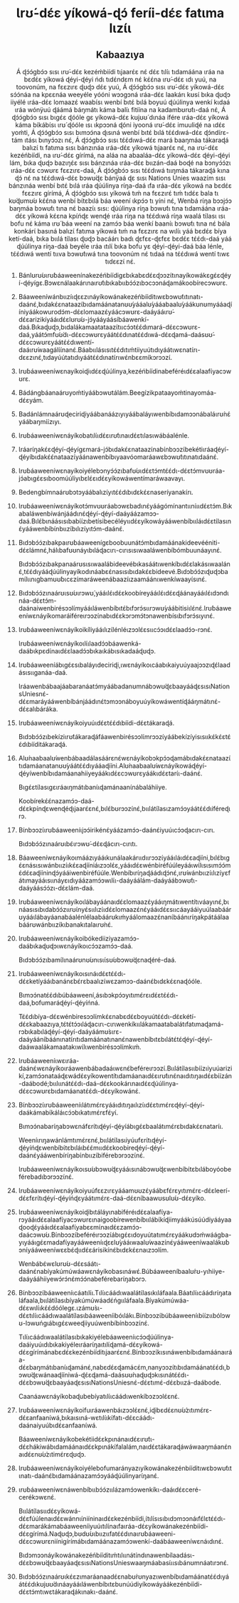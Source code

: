 <h1 align='center'>Ɩrʊ́-dɛ́ɛ yíkowá-ɖɔ́ feríi-dɛ́ɛ fatɩma lɩzɩ́ɩ</h1>
<h2 align='center'>Kabaazɩya</h2>
<p align='center'>Á ɖɔ́ɔ́gbɔ́ɔ sɩsɩ ɩrʊ́-dɛ́ɛ kezéḿbiídi tɩjaarɛ́ɛ nɛ́ dɛ́ɛ tɩlɩ́ɩ tɩdamáána ɩráa na bɛdɛ́ɛ yíkowá ɖéyi-ɖéyi ńdɩ tɩdɛ́ndɛm nɛ́ kɛ́ɛ́na ɩrʊ́-dɛ́ɛ ɩdɩ yuú, na toovonúm, na fɛɛzɩrɛ ɖʊɖɔ dɛ́ɛ yuú,
Á ɖɔ́ɔ́gbɔ́ɔ sɩsɩ ɩrʊ́-dɛ́ɛ yíkowá-dɛ́ɛ sɔ́ɔ́náa na kpɛɛnáa weeyéle yóóni wɔɔgɔná ɩráa-dɛ́ɛ laakárɩ kʊsɩ́ bɩka ɖʊɖɔ iiyélé ɩráa-dɛ́ɛ lomaazɛ́ waabɩ́sɩ wenbí bɩtɛ́ bɩlá boyuú ɖúúlinya wenkí kɩdaá ɩráa wónÿuú ɖáámá báŋmátɩ káma balɩ́ɩ fitíína na kadambʊrʊ́tɩ-daá nɛ́,
Á ɖɔ́ɔ́gbɔ́ɔ sɩsɩ bɩgɛ́ɛ ɖóóle gɛ yíkowá-dɛ́ɛ kʊjʊʊ́ dɩnáa ifére ɩráa-dɛ́ɛ yíkowá káma bɩ́kábɩ́sɩ ɩrʊ́ ɖóóle ɩsɩ ɩkpɔɔná ɖóni iyooná ɩrʊ́-dɛ́ɛ imuuliɖé na ɩdɛ́ɛ yoḿti,
Á ɖɔ́ɔ́gbɔ́ɔ sɩsɩ bɩmɔɔ́na ɖɩsɩná wenbí bɩtɛ́ bɩlá tɛ́ɛ́dɩwá-dɛ́ɛ ɖɔ́ndɩ́rɛ-tám ɩtásɩ bɩnyɔ́ɔzɩ nɛ́,
Á ɖɔ́ɔ́gbɔ́ɔ sɩsɩ tɛ́ɛ́dɩwá-dɛ́ɛ mará baaŋmáa tákaraɖá balɩzɩ́ tɩ fatɩma sɩsɩ bánzɩnáa ɩráa-dɛ́ɛ yíkowá tɩjaarɛ́ɛ nɛ́, na ɩrʊ́-dɛ́ɛ kezéńbíídi, na ɩrʊ́-dɛ́ɛ gírímá, na aláa na abaaláa-dɛ́ɛ yíkowá-dɛ́ɛ ɖéyi-ɖéyi lám, bɩka ɖʊɖɔ bazɩŋɛ́ɛ sɩsɩ bánzɩnáa ɩráa-dɛ́ɛ bɩɩzán-daá boɖé na bɔnyɔ́ɔ́zɩ ɩráa-dɛ́ɛ cɔwʊrɛ fɛɛzɩrɛ-daá,
Á ɖɔ́ɔ́gbɔ́ɔ sɩsɩ tɛ́ɛ́dɩwá tɩɩŋmáa tákaraɖá kɩna ɖɔ́ nɛ́ na tɛ́ɛ́dɩwá-dɛ́ɛ bɔwʊ́ɖɛ bánÿaá ɖɛ sɩsɩ Nations Unies waazɩ́m sɩsɩ bánzɩnáa wenbí bɩtɛ́ bɩlá ɩráa ɖúúlinya rɩ́ŋa-daá ɩfa ɩráa-dɛ́ɛ yíkowá na bɛdɛ́ɛ fɛɛzɩrɛ gírímá,
Á ɖɔ́ɔ́gbɔ́ɔ sɩsɩ yíkowá tɩḿ na fɛɛzɩrɛ́ tɩḿ tɩdɛ́ɛ bala tɩ kʊ́ɖʊmʊ́ʊ kɛ́ɛ́na wenbí bɩ́tɛbɩlá báa weení ɩkpɔ́ɔ tɩ yíni nɛ́,
Wenbá rɩ́ŋa bɔɔjɔ́ɔ baŋmáa bɔwʊ́tɩ tɩna nɛ́
baazɩ́ɩ sɩsɩ: ɖúúlinya rɩ́ŋa bɔwʊ́tɩ tɩna tɩdamáána ɩráa-dɛ́ɛ yíkowá kɛ́ɛna kpɩ́ńɖɛ wenɖé ɩráa rɩ́ŋa na tɛ́ɛ́dɩwá rɩ́ŋa waalá tɩ́lasɩ ɩsɩ bofu nɛ́ káma ɩrʊ́ báa weení na zamɔ́ɔ báa wenkí baanɩ́ɩ bɔwʊ́tɩ tɩna nɛ́ bála konkárɩ́ basɩná balɩzɩ́ fatɩma yíkowá tɩḿ na fɛɛzɩrɛ na wɩlɩ́ɩ yáá bɛdɛ́ɛ bíya ketí-daá, bɩka bɩɩlá tɩ́lasɩ ɖʊɖɔ bacáárɩ badɩ ɖɛfɛɛ-ɖɛfɛɛ bɛdɛ́ɛ tɛ́ɛ́dɩ-daá yáá ɖúúlinya ríŋa-daá beyéle ɩráa ɩtɩlɩ́ bɩka bofu yɛ ɖéyi-ɖéyi-daá báa lénle, tɛ́ɛ́dɩwá wentí tɩɩva bɔwʊ́tɩwá tɩna toovonúm nɛ́ tɩdaá na tɛ́ɛ́dɩwá wentí tɩwɛ tɩdɛɛzɩ́ nɛ́.</p>
<ol>
  <li>
    <p>Bánlʊrʊ́ʊɩrʊ́báaweenínakezéńbíídigɛbɩkabɛdɛ́ɛɖɔɔzɩ́tɩnayíkowákɛgɛ́ɛɖéyí-ɖéyígɛ.Bɔwɛnálaakárɩnaɩrʊ́tɩbɩkabɩɩbɔ́ɔ́zɩbɔcɔɔnáɖamákoobírecɔwʊrɛ.</p>
  </li>
  <li>
    <p>Báaweeníwánbɩɩzíɩɖɛɛzɩnáyíkowánakezéńbííditɩwɛbɔwʊ́tɩtɩnatɩ-daánɛ́,bɩdakɛ́ɛnataazɩ́bɩdamáánatanʊʊ́yááalʊ́yááabaalʊ́yáákʊnʊmyááaɖííniyáákowurodɔ́m-dɛ́ɛlomaazɛ́yáácɔwʊrɛ-daáyááɩrʊ́-dɛ́ɛarizikíyááɩdɛ́ɛlʊrʊ́ʊ-jɔ́yááyáásíbáawenkí-daá.Bɩkaɖʊɖɔ,bɩdalákamaatataazɩ́tɩɩcɔ́ɔtɛ́ɛ́dɩmará-dɛ́ɛcɔwʊrɛ-daá,yáátɔ́mfʊ́ʊ́dɩ-dɛ́ɛcɔwʊrɛyáátɛ́ɛ́dɩnatɛ́ɛ́dɩwá-dɛ́ɛɖamá-daásʊʊ́-dɛ́ɛcɔwʊrɛyáátɛ́ɛ́dɩwentí-daáɩrʊ́waagálɩ́ɩ́nanɛ́.Báabɩɩlásɩsɩtɛ́ɛ́dɩtɩḿtiiyuútɩdɩyáátɩwɛnatɩ́rɩ-dɛɛzɩnɛ́,tɩdayúútatɩdɩyáátɛ́ɛ́dɩnatɩ́rɩwɛ́nbɛɛmɩ́kɔrɔɔzɩ́.</p>
  </li>
  <li>
    <p>Ɩrʊ́báaweeníwɛnayíkoiɖiɩdɛ́ɛɖúúlinya,kezéńbíídinabeféréɩdɛ́ɛalaafɩ́yacɔwʊrɛ.</p>
  </li>
  <li>
    <p>Bádángbáanaárʊyoḿtiyáábɔwʊtálám.Beegízikpataayoḿtinayomáa-dɛ́ɛyám.</p>
  </li>
  <li>
    <p>Badánlámnaárʊɖeciriɖiyáábanáázɩyɩyáábaláyɩwenbíbɩdamɔɔnábaláɩrʊ́nɛ́yáábaŋmɩ́ɩ́zɩyɩ.</p>
  </li>
  <li>
    <p>Ɩrʊ́báaweeníwɛnáyíkobatɩlɩ́ɩdɛ́ɛɩrʊ́tɩnaɩdɛ́ɛtɩlasɩwábáalénle.</p>
  </li>
  <li>
    <p>Ɩráarɩ́ŋakɛ́ɛɖéyí-ɖéyígɛmará-jɔ́bɩdakɛ́ɛnataazɩ́nabɩ́nbɔɔzɩ́bekétiɩráaɖéyí-ɖéyíbɩdakɛ́ɛ́nataazɩ́yáánawenbíbɩyaavóomaráawɛbɔwʊ́tɩtɩnatɩdaánɛ́.</p>
  </li>
  <li>
    <p>Ɩrʊ́báaweeníwɛnayíkoiyélebɔnyɔ́ɔ́zɩbafʊ́ʊɩdɛ́ɛtɔ́mtɛ́ɛ́dɩ-dɛ́ɛtɔ́mvʊʊráa-jɔ́abɩgɛ́ɛsɩboomúúliyɩbɛlɛ́ɛɩdɛ́ɛyíkowáwentímaráwaavayɩ.</p>
  </li>
  <li>
    <p>Bedengbímnaárʊbɔtɔyáábalɩzɩ́yɩtɛ́ɛ́dɩbɩdɛkɛ́ɛnaseríyanakɩ́rɩ.</p>
  </li>
  <li>
    <p>Ɩrʊ́báaweeníwɛnáyíkotɔ́mvʊʊráabɔwɛbadɩnɛ́yáágómínantɩɩnɩ́ɩɩdɛ́ɛtɔ́m.Bɩkabaláwenbíwánjáádɩnɛ́ɖéyí-ɖéyí-daáyáázamɔɔ-daá.Bɩlɛ́bɩnáásɩsɩbabɩ́ɩ́zɩbetísibecéléyɩɩdɛ́ɛyíkowáyááwenbíbɩɩláɩdɛ́ɛtɩ́lasɩnɛ́yááwenbíbɩ́nbɩɩzɩ́bɩlɩzɩ́yɩtɔ́m-daánɛ́.</p>
  </li>
  <li>
    <p>Bɩdɔbɔ́ɔ́zɩbakpaɩrʊ́báaweenígɛboobuunátɔ́mbɩdamáánakideevééniti-dɛ́ɛlámnɛ́,hálɩbafʊʊnáyɩbɩláɖacɩrɩ-cɩrɩsɩsɩwaaláwenbíbómbuunáayɩnɛ́.</p>
    <p>Bɩdɔbɔ́ɔ́zɩbakpanaárʊsɩsɩwaalábideevébɩkasáátɩwenkíbɩdɛ́ɛlakásɩwaalánɛ́,tɛ́ɛ́dɩyááɖúúlinyayíkodɩnáabɛɛ́nasɩsɩbɩdakɛ́ɛbideevé.Bɩdɔbɔ́ɔ́zɩɖʊɖɔbamɩ́lɩɩnɩgbamʊʊ́bɩcɛzɩ́maráweenábaazɩ́ɩzaamáánɩwenkíwaayɩ́sɩnɛ́.</p>
  </li>
  <li>
    <p>Bɩdɔbɔ́ɔ́zɩnaárʊɩsʊ́ʊɩrɔwʊ́,yááɩlɛ́ɩdɛ́ɛkoobíreyááɩlɛ́ɩdɛ́ɛɖáánayááɩlɛ́ɩdɔndɩnáa-dɛ́ɛtɔ́m-daánaiwenbirésɔɔlɩ́myááɩláwenbíbɩtɛ́bɩfɔrɔ́sɩɩrɔwʊ́yáábitisiɩlɛ́nɛ́.Ɩrʊ́báaweeníwɛnáyíkomaráiféreɩrɔɔzɩ́nabɩdɛ́ɛkɔrɔmɔ́tɔnawenbísɩbɩfɔrɔ́sɩyɩnɛ́.</p>
  </li>
  <li>
    <p>Ɩrʊ́báaweeníwɛnáyíkoikíliyááɩlɩzɩ́lénléɩzɔɔlɛ́ɛsɩɩcɔ́ɔɩdɛ́ɛlaadɔ́ɔ-rɔnɛ́.</p>
    <p>Ɩrʊ́báaweeníwɛnáyíkoɩlɩ́ɩlaadɔ́ɔbáawenká-daábɩkpɛdɩ́naɩdɛ́ɛlaadɔ́ɔbɩkaɩkábɩsɩkadaáɖʊɖɔ.</p>
  </li>
  <li>
    <p>Ɩrʊ́báaweeníábɩgɛ́ɛsɩbaláyɩdeciriɖi,ɩwɛnáyíkoɩcáabɩkaiyuúyaajɔɔzɩɖɛ́laadásɩsɩɩganáa-daá.</p>
    <p>Ɩráawenbábaajáabaranáatɔ́myáábadanʊmnábɔwʊ́ɖɛbaayááɖɛsɩsɩNationsUniesnɛ́-dɛ́ɛmaráyááwenbíbánjáádɩnɛ́tɔmɔɔnáboyuúyíkowáwentíɖááŋmátɩnɛ́-dɛ́ɛalɩbáráka.</p>
  </li>
  <li>
    <p>Ɩrʊ́báaweeníwɛnáyíkoiyuúɩdɛ́ɛtɛ́ɛ́dɩbíídi-dɛ́ɛtákaraɖá.</p>
    <p>Bɩdɔbɔ́ɔ́zɩbekíziɩrʊ́tákaraɖáfáawenbirésɔɔlɩ́mrɔɔzɩ́yáábekízíyisɩsɩɩkɛ́kɛ́ɛtɛ́ɛ́dɩbííditákaraɖá.</p>
  </li>
  <li>
    <p>Alʊ́naabaalʊ́wenbábaadálasáárɛnɛ́wɛnáyíkobɔkpɔ́ɔɖamábɩdakɛ́ɛnataazɩ́tɩdamáanatanʊʊ́yáátɛ́ɛ́dɩyááaɖííni.Alʊ́naabaalʊ́wɛnáyíkowáɖéyí-ɖéyíwenbíbɩdamáanahiiyeyáákɩdɛ́ɛcɔwʊrɛyáákɩdɛ́ɛtarɩ́ɩ-daánɛ́.</p>
    <p>Bɩgɛ́ɛtɩ́lasɩgɛɩráaɩŋmátɩbanɩ́ɩɖamánaanɩ́nábaláhiiye.</p>
    <p>Koobírekɛ́ɛ́nazamɔ́ɔ-daá-dɛ́ɛkpɩ́nɖɛwenɖéɖɩjaarɛ́ɛnɛ́,bɩlɛ́bʊrɔɔzɩ́nɛ́,bɩɩlátɩ́lasɩzamɔ́ɔyáátɛ́ɛ́dɩiféreɖɩrɔ.</p>
  </li>
  <li>
    <p>Bɩ́nbɔɔzɩ́ɩrʊ́báaweeníɩjɔɔ́irikénɛ́yáázamɔ́ɔ-daánɛ́iyuúɩcɔ́ɔɖacɩrɩ-cɩrɩ.</p>
    <p>Bɩdɔbɔ́ɔ́zɩnaárʊɩbɛ́ɩrɔwʊ́-dɛ́ɛɖácɩrɩ-cɩrɩtɩ.</p>
  </li>
  <li>
    <p>Báaweeníwɛnáyíkoɩmáázɩyááɩkunálaakárɩɩdɩɩrɔɔzɩ́yááɩláɩdɛ́ɛaɖííni,bɩlɛ́bɩgɛ́ɛnásɩsɩwánbɩɩzɩ́ɩkɛ́ɛaɖííniáɩzɔɔlɛ́ɛ,yááɩdɛ́ɛwénbiréfúúleyááɩwɩ́lɩsɩsɩmɔ́ɔ́mɛ́dɛ́ɛaɖííninɖɔ́yááiwenbiréfúúle.Wenbíbɩrɩ́ŋaɖáádɩɖɔ́nɛ́,ɩrʊ́wánbɩɩzɩ́ɩlɩzɩ́yɛfátɩmayááɩsɩɩnáyɛɩdɩyáázamɔ́ɔwɩlɩ́ɩ-daáyáálám-daáyáábɔwʊ́tɩ-daáyáásɔ́ɔ́zɩ-dɛ́ɛlám-daá.</p>
  </li>
  <li>
    <p>Ɩrʊ́báaweeníwɛnáyíkoɩlábayáánaɩdɛ́ɛlomaazɛ́yááɩŋmátɩwentítɩváayɩnɛ́,bɩnáasɩsɩbɩdabɔ́ɔ́zɩɩrʊ́ɩnyɛ́sɩɩlɩzɩ́ɩdɛ́ɛlomaazɛ́nɛ́yááɩdɛ́ɛsɩɩcáayááiyuúlaabáárʊyááɩlábayáanabáalénlélaabáárʊkɩḿyáálomaazɛ́nanɩ́báánɩrɩ́ŋakpátáálaabáárʊwánbɩɩzɩ́kɩbanakɩtalaɩrʊ́nɛ́.</p>
  </li>
  <li>
    <p>Ɩrʊ́báaweeníwɛnáyíkoibókediiziyazamɔ́ɔ-daábɩkaɖʊɖɔɩwɛnáyíkoɩcɔ́ɔzamɔ́ɔ-daá.</p>
    <p>Bɩdɔbɔ́ɔ́zɩbamɩ́lɩnaárʊnʊ́ʊnɩsɩɩ́sʊ́ʊbɔwʊ́ɖɛnaɖéré-daá.</p>
  </li>
  <li>
    <p>Ɩrʊ́báaweeníwɛnáyíkoɩsɩnáɩdɛ́ɛtɛ́ɛ́dɩ-dɛ́ɛketíyááɩbanánɛbɛ́rɛbaalɩzɩ́wɛzamɔɔ-daánɛ́bɩdɛkɛ́ɛnaɖóóle.</p>
    <p>Bɩmɔɔ́natɛ́ɛ́dɩbúbáaweení,ásɩbɔkpɔ́ɔyɩtɩmɛ́rɛɩdɛ́ɛtɛ́ɛ́dɩ-daá,bofumaráɖéyí-ɖéyíńná.</p>
    <p>Tɛ́ɛ́dɩbíya-dɛ́ɛwénbiresɔɔlɩ́mkɛ́ɛnabɛdɛ́ɛboyuútɛ́ɛ́dɩ-dɛ́ɛkétí-dɛ́ɛkabaazɩya,tɛ́tɛ́tɔ́ɔɩláɖacɩrɩ-cɩrɩwenkíkɩɩlákamaatabalátɩfatɩmaɖamá-rɔbɩkabɩláɖéyí-ɖéyí-daáyáámʊ́sɩrɛ-daáyáánɩ́báánɩnatɩ́rɩtɩdamáánatɩnanɛ́nawenbíbɩtɛbɩlátɛ́tɛ́ɖéyí-ɖéyí-daáwaalákamaatakɩwɩ́lɩwenbirésɔɔlɩ́mkɩḿ.</p>
  </li>
  <li>
    <p>Ɩrʊ́báaweeníɩwɛɩráa-daánɛ́wɛnáyíkoɩráawenbábadaáɩwɛnɛ́beféreɩrɔɔzɩ́.Bɩɩlátɩ́lasɩɩbɩ́ɩ́zɩiyuúarizikí,zamɔ́ɔnataáɖɛwádɛ́ɛyíkowentítɩdamáanaɩdɛ́ɛɩrʊ́tɩnɛ́naɩdɩtɩŋaɩdɛ́ɛbɩ́ɩ́zán-daábodé;bɩɩlɩɩnátɛ́ɛ́dɩ-daá-dɛ́ɛkookárɩnaɩdɛ́ɛɖúúlinya-dɛ́ɛcɔwʊrɛbɩdamáanatɛ́ɛ́dɩ-dɛ́ɛyíkowánɛ́.</p>
  </li>
  <li>
    <p>Bɩ́nbɔɔzɩ́ɩrʊ́báaweeníɩlátɩmɛ́rɛyááɩdɩtɩŋaɩlɩzɩ́ɩdɛ́ɛtɩmɛ́rɛɖéyí-ɖéyí-daákámabɩ́káláɩcɔ́ɔbɩkatɩmɛ́rɛfɛ́yɩ́.</p>
    <p>Bɩmɔɔ́nabarɩ́ŋabɔwɛnáfɛrɩ́tɩɖéyí-ɖéyíábɩgɛ́ɛbaalátɩmɛ́rɛbɩdakɛ́ɛnatarɩ́ɩ.</p>
    <p>Weeníɩrɩŋawánlámtɩmɛ́rɛnɛ́,bɩɩlátɩ́lasɩiyúufɛrɩ́tɩɖéyí-ɖéyíńɖɛwenbíbɩ́tɛbɩláɩbɛ́ɛ́mɩɩdɛ́ɛkoobireɖéyí-ɖéyí-daánɛ́yááwenbírɩ́ŋabɩ́nbɩɩzɩ́biférebɔrɔɔzɩ́nɛ́.</p>
    <p>Ɩrʊ́báaweeníwɛnáyíkoɩsʊ́ʊbɔwʊ́ɖɛyááɩsɩnábɔwʊ́ɖɛwenbíbɩ́tɛbɩláboyóobeférebadɩbɔrɔɔzɩ́nɛ́.</p>
  </li>
  <li>
    <p>Ɩrʊ́báaweeníwɛnáyíkoiyuúfɛɛzɩrɛyááamʊʊzɛ́yáábɛfɛ́rɛyɩtɩmɛ́rɛ-dɛ́ɛleerí-dɛ́ɛfɛrɩ́tɩɖéyí-ɖéyíńɖɛyáátɩmɛ́rɛ-daá-dɛ́ɛnɩ́baawʊsʊlʊ́ʊ-dɛ́ɛyíko.</p>
  </li>
  <li>
    <p>Ɩrʊ́báaweeníwɛnáyíkoiɖibɩtáláyɩnabiféréɩdɛ́ɛalaafɩ́ya-rɔyááɩdɛ́ɛalaafɩ́yacɔwʊrɛɩnaigoobírewenbíbɩɩlábɩ́kíɖiimyáákúsúúdiyááyaaɖooɖɛ́yááɩdɛ́ɛalaafɩ́yabɛɛmɩ́naɩdɛ́ɛzamɔ́ɔ-daácɔwʊ́ʊ.Bɩ́nbɔɔzɩ́beféréɩrɔɔzɩ́ábɩgɛ́ɛɩdoyuútatɩmɛ́rɛyáákʊdɔḿwáágba-yɩyááɩgɛ́ɛmadafɩ́yayááweeníɩɖɛɛlʊ́yááɩwaalʊ́waazɩ́nɛ́yááweeníwaalákʊ́bɔnɩ́yááweeníwɛɛbɛ́ɖɩɩdɛ́ɛárisikínɛ́bɩdɛkɛ́ɛnaɩzɔɔlɩ́m.</p>
    <p>Wenbábɛ́wɛlʊrʊ́ʊ-dɛ́ɛsáátɩ-daánɛ́nabíyakúmúwáawɛnáyíkobasɩnáwɛ́.Búbáaweeníbaalʊ́rʊ-yɩhiiye-daáyááhiiyewɔ́rɔ́nɛ́mɔ́ɔ́nabeférebarɩ́ŋabɔrɔ.</p>
  </li>
  <li>
    <p>Bɩ́nbɔɔzɩ́báaweeníɩcáatɩlɩ́ɩ.Tɩlɩ́ɩcáádɩwaalátɩ́lasɩkɩláfaala.Báatɩlɩ́ɩcáádɩrɩ́ŋataláfaala,bɩɩlátɩ́lasɩbíyakúmúwáadɛ́ńgɩɩláfaala.Bíyakúmúwáa-dɛ́ɛwɩlɩ́ɩkɛ́ɛ́dóólegɛ.ɩzámʊ́sɩ-dɛ́ɛtɩlɩ́ɩcáádɩwaalátɩ́lasɩbáaweeníibóɩlákɩ.Bɩ́nbɔɔzɩ́búbáaweeníɩbɩ́ɩ́zɩɩbólɔwʊ-lɔwʊńgɩábɩgɛ́ɛweeɖiiyuúwenbíbínbɔɔzɩ́nɛ́.</p>
    <p>Tɩlɩ́ɩcáádɩwaalátɩ́lasɩbɩkakiyélebáaweeníɩcɔ́ɔɖúúlinya-daáiyuúɩdɩbɩkakiyéleɩráarɩ́ŋaɩtɩlɩ́ɖamá-dɛ́ɛyíkowá-dɛ́ɛgírímánabɛdɛ́ɛkezénbííditɩjaarɛ́ɛnɛ́.Bɩ́nbɔɔzɩ́kɩsɩnáwenbíbɩdamáánaɩráa-dɛ́ɛbaŋmátɩbanɩ́ɩɖamánɛ́,nabɛdɛ́ɛɖamácɛ́m,nanyɔɔzɩ́tɩbɩdamáánatɛ́ɛ́dɩ,bɔwʊ́ɖɛwánaaɖííniwá-ɖɛ́ɛɖamá-daásʊʊ́naɖʊɖɔkɩsɩnátɛ́ɛ́dɩ-dɛ́ɛbɔwʊ́ɖɛbaayáaɖɛsɩsɩNationsUniesnɛ́-dɛ́ɛtɩmɛ́-dɛ́ɛbɩɩzá-daábode.</p>
    <p>Caanáawɛnáyíkobaɖubebíyatɩlɩ́ɩcáádɩwenkíbɔzɔɔlɛ́ɛnɛ́.</p>
  </li>
  <li>
    <p>Ɩrʊ́báaweeníwɛnáyíkoifuɩráawenbáɩzɔɔlɛ́ɛnɛ́,iɖibɛdɛ́ɛnʊ́ʊ́zɩtɩmɛ́rɛ-dɛ́ɛanfaanɩ́wá,bɩkaɩsɩná-wɛtɩlɩ́ɩkɩ́fatɩ-dɛ́ɛcáádɩ-daánaiyuúbɩdɛ́ɛanfaanɩ́wá.</p>
    <p>Báaweeníwɛnáyíkobekétiidɛ́ɛkpɩnánaɩdɛ́ɛɩrʊ́tɩ-dɛ́ɛhákiwábɩdamáánaɩdɛ́ɛkpɩnákɩ́falalám,naɩdɛ́ɛtákaraɖáwáwaaŋmáanɛ́naɩdɛ́ɛnʊ́ʊ́zɩtimɛ́rɛɖʊɖɔ.</p>
  </li>
  <li>
    <p>Ɩrʊ́báaweeníwɛnáyíkoiyélebofumarányazɩyíkowánakezénbííditɩwɛbɔwʊ́tɩtɩnatɩ-daánɛ́bɩdamáánazamɔ́ɔyááɖúúlinyarɩ́ŋanɛ́.</p>
  </li>
  <li>
    <p>ɩrʊ́báaweeníwɛnáwenbíbɩɩbɔ́ɔ́zɩɩlázamɔ́ɔwenkíkɩ-daáɩdɛ́ɛceré-cerékɔwɛnɛ́.</p>
    <p>Bɩɩlátɩ́lasɩɩdɛ́ɛyíkowá-dɛ́ɛfúúlenaɩdɛ́ɛwánnɩɩ́niíninaɩdɛ́ɛkezénbíídi,ɩ́tɩlɩ́sɩsɩbɩdɔmɔɔnáɩfɛ́lɛtɛ́ɛ́dɩ-dɛ́ɛmarákámabáaweeníiyuúɩtɩlɩ́naɩfaɩráa-dɛ́ɛyíkowánakezénbíídi-dɛ́ɛgírímá.Naɖʊɖɔ,bʊdʊ́ʊɩbɩɩzɩɩfatɛ́ɛ́dɩnaɩrʊ́báaweeni-dɛ́ɛcɔwʊrɛniínigírímábɩdamáánazamɔ́ɔwenkí-daábáaweeníwɛnáɩdɩnɛ́.</p>
    <p>Bɩdɔmɔɔnáyíkowánakezéńbííditɩḿtɩlɩɩnátɩ́ndɩnawenbílaadásɩ-dɛ́ɛbɔwʊ́ɖɛbaayáaɖɛsɩsɩNationsUnieswaaŋmáabasɩ́ɩɩsɩbánʊmnáatɩrɔnɛ́.</p>
  </li>
  <li>
    <p>Bɩdɔbɔ́ɔ́zɩnaárʊɩkɛ́ɛzɩmaráanaadɛ́ɛnabʊ́rʊnyazɩwenbíbɩdamáánatɛ́ɛ́dɩyáátɛ́ɛ́dɩkʊjʊʊ́dɩnáayááɩláwenbíbɩtɛbunúúdiyíkowáyáákezénbíídi-dɛ́ɛtɔ́mtɩwɛtákaraɖákɩnakɩ-daánɛ́.</p>
  </li>
</ol>